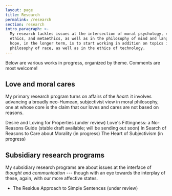 ```yaml
---
layout: page
title: Research
permalink: /research
section: research
intro_paragraph: >-
  My research tackles issues at the intersection of moral psychology, normative
  ethics, and metaethics, as well as in the philosophy of mind and language. My
  hope, in the longer term, is to start working in addition on topics in the
  philosophy of race, as well as in the ethics of technology.
---
```

Below are various works in progress, organized by theme. Comments are most welcome!

## Love and moral cares

My primary research program turns on affairs of the _heart_: it involves advancing a broadly neo-Humean, subjectivist view in moral philosophy, one at whose core is the claim that our loves and cares are not based on reasons. 

Desire and Loving for Properties (under review)
Love's Fittingness: a No-Reasons Guide (stable draft available; will be sending out soon)
In Search of Reasons to Care about Morality (in progress)
The Heart of Subjectivism (in progress)

## Subsidiary research programs

My subsidiary research programs are about issues at the interface of _thought and communication_ --- though with an eye towards the interplay of these, again, with our more affective states.

* The Residue Approach to Simple Sentences (under review)

